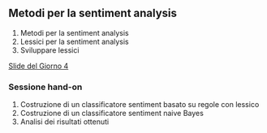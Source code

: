 ## Metodi per la sentiment analysis

1. Metodi per la sentiment analysis
2. Lessici per la sentiment analysis
3. Sviluppare lessici

[Slide del Giorno 4](https://docs.google.com/presentation/d/1BoKBxtU1WBrn-yZWOEauWx_gX4mPU7ZRNArQ-WV8Wkk/edit?usp=sharing)
### Sessione hand-on
1. Costruzione di un classificatore sentiment basato su regole con lessico
2. Costruzione di un classificatore sentiment naive Bayes
3. Analisi dei risultati ottenuti

